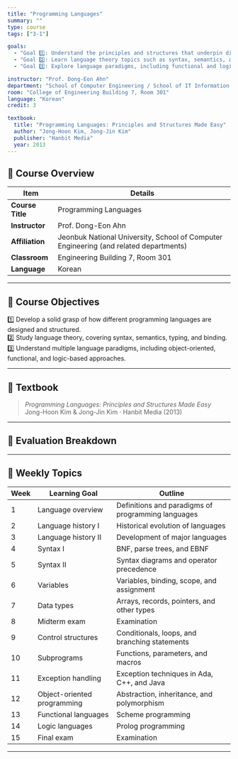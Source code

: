 ```yaml
---
title: "Programming Languages"
summary: ""
type: course
tags: ["3-1"]

goals:
  - "Goal 1️⃣: Understand the principles and structures that underpin diverse programming languages."
  - "Goal 2️⃣: Learn language theory topics such as syntax, semantics, and type systems."
  - "Goal 3️⃣: Explore language paradigms, including functional and logic programming."

instructor: "Prof. Dong-Eon Ahn"
department: "School of Computer Engineering / School of IT Information Engineering / School of Computer & Artificial Intelligence, JBNU"
room: "College of Engineering Building 7, Room 301"
language: "Korean"
credit: 3

textbook:
  title: "Programming Languages: Principles and Structures Made Easy"
  author: "Jong-Hoon Kim, Jong-Jin Kim"
  publisher: "Hanbit Media"
  year: 2013
---
```


<!--more-->

## 📘 Course Overview

| Item | Details |
|------|---------|
| **Course Title** | Programming Languages |
| **Instructor** | Prof. Dong-Eon Ahn |
| **Affiliation** | Jeonbuk National University, School of Computer Engineering (and related departments) |
| **Classroom** | Engineering Building 7, Room 301 |
| **Language** | Korean |

---

## 🎯 Course Objectives

1️⃣ Develop a solid grasp of how different programming languages are designed and structured.  
2️⃣ Study language theory, covering syntax, semantics, typing, and binding.  
3️⃣ Understand multiple language paradigms, including object-oriented, functional, and logic-based approaches.

---

## 📖 Textbook

> *Programming Languages: Principles and Structures Made Easy*  
> Jong-Hoon Kim & Jong-Jin Kim · Hanbit Media (2013)

---

## 🧮 Evaluation Breakdown

<canvas id="evaluationChart4" width="400" height="400"></canvas>
<script src="https://cdn.jsdelivr.net/npm/chart.js"></script>
<script>
const ctx4 = document.getElementById('evaluationChart4');
new Chart(ctx4, {
  type: 'pie',
  data: {
    labels: ['Midterm Exam', 'Final Exam', 'Attendance', 'Assignments', 'Presentation', 'Participation'],
    datasets: [{
      data: [30, 30, 10, 20, 5, 5],
      backgroundColor: ['#9ad0f5', '#ffb7b2', '#ffdac1', '#b5ead7', '#c7ceea', '#f6a5c0'],
      borderColor: '#222',
      borderWidth: 2
    }]
  },
  options: { plugins: { legend: { position: 'bottom' } } }
});
</script>

---

## 📆 Weekly Topics

| Week | Learning Goal | Outline |
|------|---------------|---------|
| 1 | Language overview | Definitions and paradigms of programming languages |
| 2 | Language history I | Historical evolution of languages |
| 3 | Language history II | Development of major languages |
| 4 | Syntax I | BNF, parse trees, and EBNF |
| 5 | Syntax II | Syntax diagrams and operator precedence |
| 6 | Variables | Variables, binding, scope, and assignment |
| 7 | Data types | Arrays, records, pointers, and other types |
| 8 | Midterm exam | Examination |
| 9 | Control structures | Conditionals, loops, and branching statements |
| 10 | Subprograms | Functions, parameters, and macros |
| 11 | Exception handling | Exception techniques in Ada, C++, and Java |
| 12 | Object-oriented programming | Abstraction, inheritance, and polymorphism |
| 13 | Functional languages | Scheme programming |
| 14 | Logic languages | Prolog programming |
| 15 | Final exam | Examination |

---
